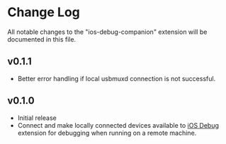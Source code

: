 # Change Log

All notable changes to the "ios-debug-companion" extension will be documented in this file.

## v0.1.1
- Better error handling if local usbmuxd connection is not successful.

## v0.1.0
- Initial release
- Connect and make locally connected devices available to [iOS Debug](https://marketplace.visualstudio.com/items?itemName=nisargjhaveri.ios-debug) extension for debugging when running on a remote machine.